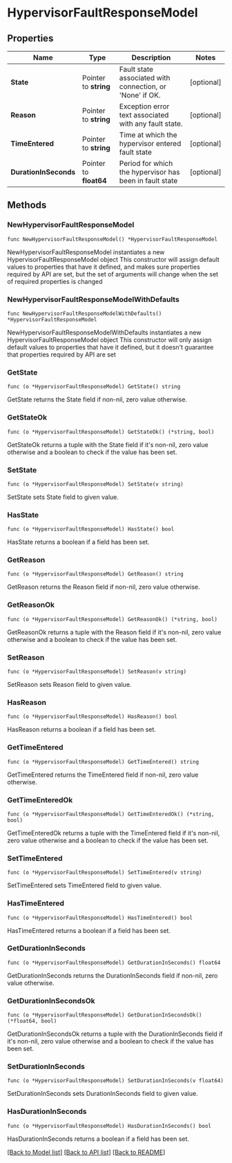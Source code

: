 # HypervisorFaultResponseModel

## Properties

Name | Type | Description | Notes
------------ | ------------- | ------------- | -------------
**State** | Pointer to **string** | Fault state associated with connection, or &#39;None&#39; if OK. | [optional] 
**Reason** | Pointer to **string** | Exception error text associated with any fault state. | [optional] 
**TimeEntered** | Pointer to **string** | Time at which the hypervisor entered fault state | [optional] 
**DurationInSeconds** | Pointer to **float64** | Period for which the hypervisor has been in fault state | [optional] 

## Methods

### NewHypervisorFaultResponseModel

`func NewHypervisorFaultResponseModel() *HypervisorFaultResponseModel`

NewHypervisorFaultResponseModel instantiates a new HypervisorFaultResponseModel object
This constructor will assign default values to properties that have it defined,
and makes sure properties required by API are set, but the set of arguments
will change when the set of required properties is changed

### NewHypervisorFaultResponseModelWithDefaults

`func NewHypervisorFaultResponseModelWithDefaults() *HypervisorFaultResponseModel`

NewHypervisorFaultResponseModelWithDefaults instantiates a new HypervisorFaultResponseModel object
This constructor will only assign default values to properties that have it defined,
but it doesn't guarantee that properties required by API are set

### GetState

`func (o *HypervisorFaultResponseModel) GetState() string`

GetState returns the State field if non-nil, zero value otherwise.

### GetStateOk

`func (o *HypervisorFaultResponseModel) GetStateOk() (*string, bool)`

GetStateOk returns a tuple with the State field if it's non-nil, zero value otherwise
and a boolean to check if the value has been set.

### SetState

`func (o *HypervisorFaultResponseModel) SetState(v string)`

SetState sets State field to given value.

### HasState

`func (o *HypervisorFaultResponseModel) HasState() bool`

HasState returns a boolean if a field has been set.

### GetReason

`func (o *HypervisorFaultResponseModel) GetReason() string`

GetReason returns the Reason field if non-nil, zero value otherwise.

### GetReasonOk

`func (o *HypervisorFaultResponseModel) GetReasonOk() (*string, bool)`

GetReasonOk returns a tuple with the Reason field if it's non-nil, zero value otherwise
and a boolean to check if the value has been set.

### SetReason

`func (o *HypervisorFaultResponseModel) SetReason(v string)`

SetReason sets Reason field to given value.

### HasReason

`func (o *HypervisorFaultResponseModel) HasReason() bool`

HasReason returns a boolean if a field has been set.

### GetTimeEntered

`func (o *HypervisorFaultResponseModel) GetTimeEntered() string`

GetTimeEntered returns the TimeEntered field if non-nil, zero value otherwise.

### GetTimeEnteredOk

`func (o *HypervisorFaultResponseModel) GetTimeEnteredOk() (*string, bool)`

GetTimeEnteredOk returns a tuple with the TimeEntered field if it's non-nil, zero value otherwise
and a boolean to check if the value has been set.

### SetTimeEntered

`func (o *HypervisorFaultResponseModel) SetTimeEntered(v string)`

SetTimeEntered sets TimeEntered field to given value.

### HasTimeEntered

`func (o *HypervisorFaultResponseModel) HasTimeEntered() bool`

HasTimeEntered returns a boolean if a field has been set.

### GetDurationInSeconds

`func (o *HypervisorFaultResponseModel) GetDurationInSeconds() float64`

GetDurationInSeconds returns the DurationInSeconds field if non-nil, zero value otherwise.

### GetDurationInSecondsOk

`func (o *HypervisorFaultResponseModel) GetDurationInSecondsOk() (*float64, bool)`

GetDurationInSecondsOk returns a tuple with the DurationInSeconds field if it's non-nil, zero value otherwise
and a boolean to check if the value has been set.

### SetDurationInSeconds

`func (o *HypervisorFaultResponseModel) SetDurationInSeconds(v float64)`

SetDurationInSeconds sets DurationInSeconds field to given value.

### HasDurationInSeconds

`func (o *HypervisorFaultResponseModel) HasDurationInSeconds() bool`

HasDurationInSeconds returns a boolean if a field has been set.


[[Back to Model list]](../README.md#documentation-for-models) [[Back to API list]](../README.md#documentation-for-api-endpoints) [[Back to README]](../README.md)


